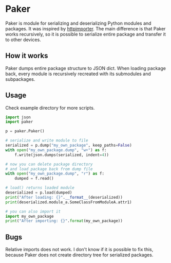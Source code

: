 # Paker
Paker is module for serializing and deserializing Python modules and packages. 
It was inspired by [httpimporter](https://github.com/operatorequals/httpimport).
The main difference is that Paker works recursively, so it is possible to serialize entire package
and transfer it to other devices.

## How it works
Paker dumps entire package structure to JSON dict. When loading package back, 
every module is recursively recreated with its submodules and subpackages. 

## Usage
Check example directory for more scripts.

```python
import json
import paker

p = paker.Paker()

# serialize and write module to file
serialized = p.dump("my_own_package", keep_paths=False)
with open("my_own_package.dump", "w+") as f:
    f.write(json.dumps(serialized, indent=4))

# now you can delete package directory
# and load package back from dump file
with open("my_own_package.dump", "r") as f:
    dumped = f.read()

# load() returns loaded module
deserialized = p.load(dumped)
print("After loading: {}".__format__(deserialized))
print(deserialized.module_a.SomeClassFromModuleA.attr1)

# you can also import it
import my_own_package
print("After importing: {}".format(my_own_package))
```

## Bugs

Relative imports does not work. I don't know if it is possible to fix this, 
because Paker does not create directory tree for serialized packages.
